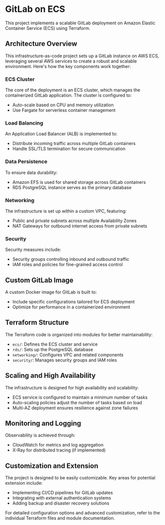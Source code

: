 # GitLab on ECS

This project implements a scalable GitLab deployment on Amazon Elastic Container Service (ECS) using Terraform.

## Architecture Overview

This infrastructure-as-code project sets up a GitLab instance on AWS ECS, leveraging several AWS services to create a robust and scalable environment. Here's how the key components work together:

### ECS Cluster

The core of the deployment is an ECS cluster, which manages the containerized GitLab application. The cluster is configured to:

- Auto-scale based on CPU and memory utilization
- Use Fargate for serverless container management

### Load Balancing

An Application Load Balancer (ALB) is implemented to:

- Distribute incoming traffic across multiple GitLab containers
- Handle SSL/TLS termination for secure communication

### Data Persistence

To ensure data durability:

- Amazon EFS is used for shared storage across GitLab containers
- RDS PostgreSQL instance serves as the primary database

### Networking

The infrastructure is set up within a custom VPC, featuring:

- Public and private subnets across multiple Availability Zones
- NAT Gateways for outbound internet access from private subnets

### Security

Security measures include:

- Security groups controlling inbound and outbound traffic
- IAM roles and policies for fine-grained access control

## Custom GitLab Image

A custom Docker image for GitLab is built to:

- Include specific configurations tailored for ECS deployment
- Optimize for performance in a containerized environment

## Terraform Structure

The Terraform code is organized into modules for better maintainability:

- `ecs/`: Defines the ECS cluster and service
- `rds/`: Sets up the PostgreSQL database
- `networking/`: Configures VPC and related components
- `security/`: Manages security groups and IAM roles

## Scaling and High Availability

The infrastructure is designed for high availability and scalability:

- ECS service is configured to maintain a minimum number of tasks
- Auto-scaling policies adjust the number of tasks based on load
- Multi-AZ deployment ensures resilience against zone failures

## Monitoring and Logging

Observability is achieved through:

- CloudWatch for metrics and log aggregation
- X-Ray for distributed tracing (if implemented)

## Customization and Extension

The project is designed to be easily customizable. Key areas for potential extension include:

- Implementing CI/CD pipelines for GitLab updates
- Integrating with external authentication systems
- Adding backup and disaster recovery solutions

For detailed configuration options and advanced customization, refer to the individual Terraform files and module documentation.
